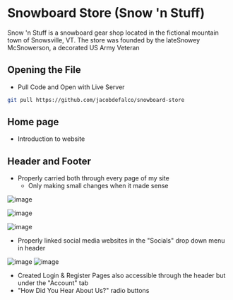 # Snowboard Store (Snow 'n Stuff)

Snow 'n Stuff is a snowboard gear shop located in the fictional mountain town of Snowsville, VT.  The store was founded by the lateSnowey McSnowerson, a decorated US Army Veteran

## Opening the File

 - Pull Code and Open with Live Server

```bash
git pull https://github.com/jacobdefalco/snowboard-store
```

## Home page

 - Introduction to website

## Header and Footer
 - Properly carried both through every page of my site
    - Only making small changes when it made sense

![image](https://user-images.githubusercontent.com/130497324/233464455-b5d12a75-c099-4198-941b-d8feb00b970a.png)

![image](https://user-images.githubusercontent.com/130497324/233464576-6546d1ef-25fc-43eb-84a7-ea9f325468bd.png)

![image](https://user-images.githubusercontent.com/130497324/233465000-84513af1-2b0d-45d3-8798-3997cf2b9f32.png)
 - Properly linked social media websites in the "Socials" drop down menu in header

![image](https://user-images.githubusercontent.com/130497324/233465389-c07a5d3d-3552-4ba4-9792-02408b22faa9.png)
![image](https://user-images.githubusercontent.com/130497324/233465563-ed2787e5-795f-4551-81fb-6dd00c759865.png)
 - Created Login & Register Pages also accessible through the header but under the "Account" tab
 - "How Did You Hear About Us?" radio buttons